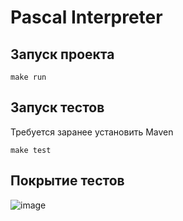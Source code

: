 # Pascal Interpreter

## Запуск проекта
```
make run
```

## Запуск тестов 
Требуется заранее установить Maven
```
make test
```

## Покрытие тестов
![image](https://github.com/piccolo-gatto/programing_languages/assets/108530800/bf9d37b2-72cc-438d-aba7-31283e7ee65c)
